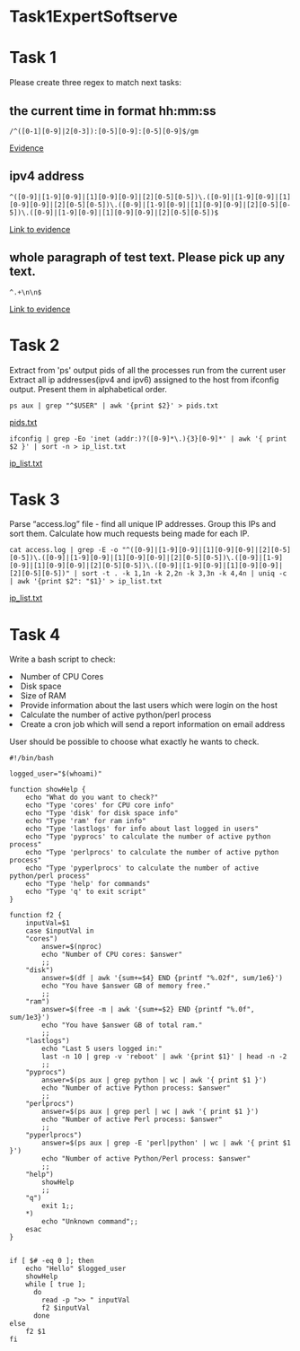 # Task1ExpertSoftserve

# Task 1
Please create three regex to match next tasks: 

## the current time in format hh:mm:ss
```
/^([0-1][0-9]|2[0-3]):[0-5][0-9]:[0-5][0-9]$/gm
```
<a href="https://user-images.githubusercontent.com/87909623/208397150-416af536-e4ce-4d6e-a78c-258cdd43031b.png"> Evidence </a>
## ipv4 address
```
^([0-9]|[1-9][0-9]|[1][0-9][0-9]|[2][0-5][0-5])\.([0-9]|[1-9][0-9]|[1][0-9][0-9]|[2][0-5][0-5])\.([0-9]|[1-9][0-9]|[1][0-9][0-9]|[2][0-5][0-5])\.([0-9]|[1-9][0-9]|[1][0-9][0-9]|[2][0-5][0-5])$
```
<a href="https://user-images.githubusercontent.com/87909623/208397268-ed32fa04-7912-4b0c-b4ae-d27320125716.png">Link to evidence</a>

## whole paragraph of test text. Please pick up any text.
```
^.+\n\n$
```
<a href="https://user-images.githubusercontent.com/87909623/208397369-770ef09e-df17-44ed-a6b9-7b5eaf8d7ae8.png">Link to evidence</a>


# Task 2

Extract from 'ps' output pids of all the processes run from the current user
Extract all ip addresses(ipv4 and ipv6) assigned to the host from ifconfig output. Present them in alphabetical order.
```
ps aux | grep "^$USER" | awk '{print $2}' > pids.txt
```
<a href="https://github.com/Camillus83/Task1ExpertSoftserve/blob/main/Task2/pids.txt">pids.txt</a>

```
ifconfig | grep -Eo 'inet (addr:)?([0-9]*\.){3}[0-9]*' | awk '{ print $2 }' | sort -n > ip_list.txt
```
<a href="https://github.com/Camillus83/Task1ExpertSoftserve/blob/main/Task2/ip_list.txt">ip_list.txt</a>

# Task 3
Parse “access.log” file - find all unique IP addresses.
Group this IPs and sort them.
Calculate how much requests being made for each IP.
```
cat access.log | grep -E -o "^([0-9]|[1-9][0-9]|[1][0-9][0-9]|[2][0-5][0-5])\.([0-9]|[1-9][0-9]|[1][0-9][0-9]|[2][0-5][0-5])\.([0-9]|[1-9][0-9]|[1][0-9][0-9]|[2][0-5][0-5])\.([0-9]|[1-9][0-9]|[1][0-9][0-9]|[2][0-5][0-5])" | sort -t . -k 1,1n -k 2,2n -k 3,3n -k 4,4n | uniq -c | awk '{print $2": "$1}' > ip_list.txt
```
<a href="https://github.com/Camillus83/Task1ExpertSoftserve/blob/main/Task3/ip_list.txt">ip_list.txt</a>

# Task 4
Write a bash script to check:

<li>Number of CPU Cores</li>
<li>Disk space</li>
<li>Size of RAM</li>
<li>Provide information about the last users which were login on the host</li>
<li>Calculate the number of active python/perl process</li>
<li>Create a cron job which will send a report information on email address</li>

User should be possible to choose what exactly he wants to check.
```
#!/bin/bash

logged_user="$(whoami)"

function showHelp {
    echo "What do you want to check?"
    echo "Type 'cores' for CPU core info"
    echo "Type 'disk' for disk space info"
    echo "Type 'ram' for ram info"
    echo "Type 'lastlogs' for info about last logged in users"
    echo "Type 'pyprocs' to calculate the number of active python process"
    echo "Type 'perlprocs' to calculate the number of active python process"
    echo "Type 'pyperlprocs' to calculate the number of active python/perl process"
    echo "Type 'help' for commands"
    echo "Type 'q' to exit script"
}

function f2 {
    inputVal=$1
    case $inputVal in 
    "cores")
        answer=$(nproc)
        echo "Number of CPU cores: $answer"
        ;;
    "disk")
        answer=$(df | awk '{sum+=$4} END {printf "%.02f", sum/1e6}')
        echo "You have $answer GB of memory free."
        ;;
    "ram")
        answer=$(free -m | awk '{sum+=$2} END {printf "%.0f", sum/1e3}')
        echo "You have $answer GB of total ram."
        ;;
    "lastlogs")
        echo "Last 5 users logged in:"
        last -n 10 | grep -v 'reboot' | awk '{print $1}' | head -n -2
        ;;
    "pyprocs")
        answer=$(ps aux | grep python | wc | awk '{ print $1 }')
        echo "Number of active Python process: $answer"
        ;;
    "perlprocs")
        answer=$(ps aux | grep perl | wc | awk '{ print $1 }')
        echo "Number of active Perl process: $answer"
        ;;
    "pyperlprocs")
        answer=$(ps aux | grep -E 'perl|python' | wc | awk '{ print $1 }')
        echo "Number of active Python/Perl process: $answer"
        ;;
    "help")
        showHelp
        ;;
    "q")
        exit 1;;
    *)
        echo "Unknown command";;
    esac
}


if [ $# -eq 0 ]; then
    echo "Hello" $logged_user
    showHelp
    while [ true ];
      do
        read -p ">> " inputVal
        f2 $inputVal
      done
else
    f2 $1
fi
```
